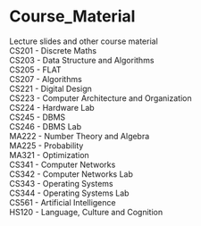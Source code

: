 # Course_Material
Lecture slides and other course material  
CS201 - Discrete Maths  
CS203 - Data Structure and Algorithms  
CS205 - FLAT  
CS207 - Algorithms  
CS221 - Digital Design  
CS223 - Computer Architecture and Organization  
CS224 - Hardware Lab  
CS245 - DBMS  
CS246 - DBMS Lab  
MA222 - Number Theory and Algebra  
MA225 - Probability  
MA321 - Optimization  
CS341 - Computer Networks  
CS342 - Computer Networks Lab  
CS343 - Operating Systems  
CS344 - Operating Systems Lab  
CS561 - Artificial Intelligence  
HS120 - Language, Culture and Cognition  
